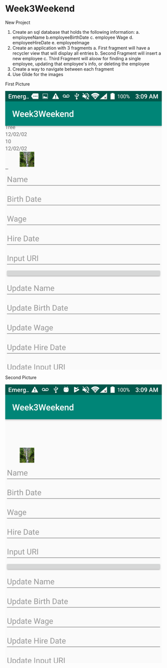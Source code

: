 # Week3Weekend
New Project

1. Create an sql database that holds the following information:
a. employeeName
b.employeeBirthDate
c. employee Wage
d. employeeHireDate
e. employeeImage
2. Create an application with 3 fragments
a. First fragment will have a recycler view that will display all entries
b. Second Fragment will insert a new employee
c. Third Fragment will aloow for finding a single employee, updating that employee's info, or deleting the employee
3. Create a way to navigate between each fragment
4. Use Glide for the images

First Picture

![](PicFolder/PicOne.png)


Second Picture

![](PicFolder/PicTwo.png)
